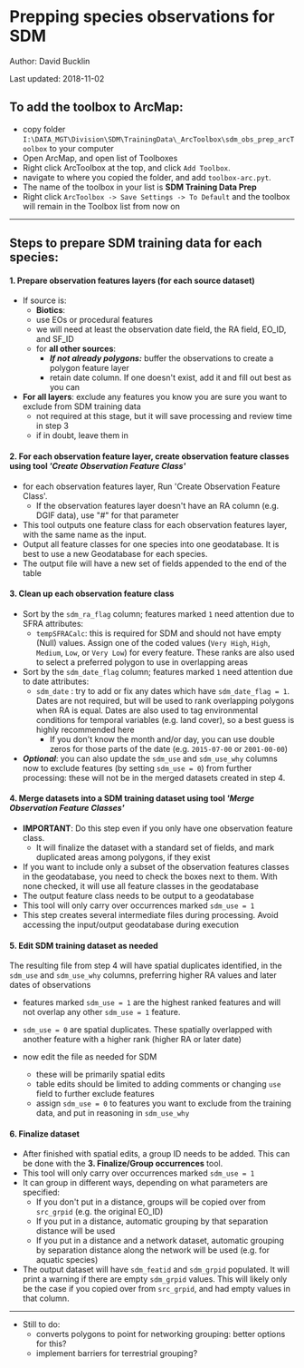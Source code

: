 # Prepping species observations for SDM

Author: David Bucklin

Last updated: 2018-11-02

## To add the toolbox to ArcMap:

- copy folder `I:\DATA_MGT\Division\SDM\TrainingData\_ArcToolbox\sdm_obs_prep_arcToolbox` to your computer
- Open ArcMap, and open list of Toolboxes
- Right click ArcToolbox at the top, and click `Add Toolbox`.
- navigate to where you copied the folder, and add `toolbox-arc.pyt`.
- The name of the toolbox in your list is **SDM Training Data Prep**
- Right click `ArcToolbox -> Save Settings -> To Default` and the toolbox will remain in the Toolbox list from now on

---

## Steps to prepare SDM training data for each species: 

#### 1. Prepare observation features layers (for each source dataset)

- If source is:
  -  **Biotics**:
    - use EOs or procedural features
    - we will need at least the observation date field, the RA field, EO_ID, and SF_ID
  - for **all other sources**:
    - ***If not already polygons:*** buffer the observations to create a polygon feature layer
    - retain date column. If one doesn't exist, add it and fill out best as you can
- **For all layers**: exclude any features you know you are sure you want to exclude from SDM training data
  - not required at this stage, but it will save processing and review time in step 3
  - if in doubt, leave them in

#### 2. For each observation feature layer, create observation feature classes using tool *'Create Observation Feature Class'*

- for each observation features layer, Run 'Create Observation Feature Class'.
  - If the observation features layer doesn't have an RA column (e.g. DGIF data), use "#" for that parameter
- This tool outputs one feature class for each observation features layer, with the same name as the input. 
- Output all feature classes for one species into one geodatabase. It is best to use a new Geodatabase for each species.
- The output file will have a new set of fields appended to the end of the table

#### 3. Clean up each observation feature class

- Sort by the `sdm_ra_flag` column; features marked `1` need attention due to SFRA attributes:
  - `tempSFRACalc`: this is required for SDM and should not have empty (Null) values. Assign one of the coded values (`Very High`, `High`, `Medium`, `Low`, or `Very Low`) for every feature. These ranks are also used to select a preferred polygon to use in overlapping areas
- Sort by the `sdm_date_flag` column; features marked `1` need attention due to date attributes:
  - `sdm_date` : try to add or fix any dates which have `sdm_date_flag = 1`. Dates are not required, but will be used to rank overlapping polygons when RA is equal. Dates are also used to tag environmental conditions for temporal variables (e.g. land cover), so a best guess is highly recommended here
    - If you don't know the month and/or day, you can use double zeros for those parts of the date (e.g. `2015-07-00` or `2001-00-00`)
- ***Optional***: you can also update the `sdm_use` and `sdm_use_why` columns now to exclude features (by setting `sdm_use = 0`) from further processing: these will not be in the merged datasets created in step 4.

#### 4. Merge datasets into a SDM training dataset using tool *'Merge Observation Feature Classes'*

- **IMPORTANT**: Do this step even if you only have one observation feature class. 
  - It will finalize the dataset with a standard set of fields, and mark duplicated areas among polygons, if they exist
- If you want to include only a subset of the observation features classes in the geodatabase, you need to check the boxes next to them. With none checked, it will use all feature classes in the geodatabase
- The output feature class needs to be output to a geodatabase
- This tool will only carry over occurrences marked `sdm_use = 1`
- This step creates several intermediate files during processing. Avoid accessing the input/output geodatabase during execution

#### 5. Edit SDM training dataset as needed

The resulting file from step 4 will have spatial duplicates identified, in the `sdm_use` and `sdm_use_why` columns, preferring higher RA values and later dates of observations

- features marked `sdm_use = 1` are the highest ranked features and will not overlap any other `sdm_use = 1` feature.
- `sdm_use = 0` are spatial duplicates. These spatially overlapped with another feature with a higher rank (higher RA or later date)

- now edit the file as needed for SDM 
  - these will be primarily spatial edits
  - table edits should be limited to adding comments or changing `use` field to further exclude features
  - assign  `sdm_use = 0` to features you want to exclude from the training data, and put in reasoning in `sdm_use_why`

#### 6. Finalize dataset

- After finished with spatial edits, a group ID needs to be added. This can be done with the **3. Finalize/Group occurrences** tool. 
- This tool will only carry over occurrences marked `sdm_use = 1`
- It can group in different ways, depending on what parameters are specified:
  - If you don't put in a distance, groups will be copied over from `src_grpid` (e.g. the original EO_ID)
  - If you put in a distance, automatic grouping by that separation distance will be used
  - If you put in a distance and a network dataset, automatic grouping by separation distance along the network will be used (e.g. for aquatic species)
- The output dataset will have `sdm_featid` and `sdm_grpid` populated. It will print a warning if there are empty `sdm_grpid` values. This will likely only be the case if you copied over from `src_grpid`, and had empty values in that column.

---





- Still to do:
  - converts polygons to point for networking grouping: better options for this?
  - implement barriers for terrestrial grouping?

